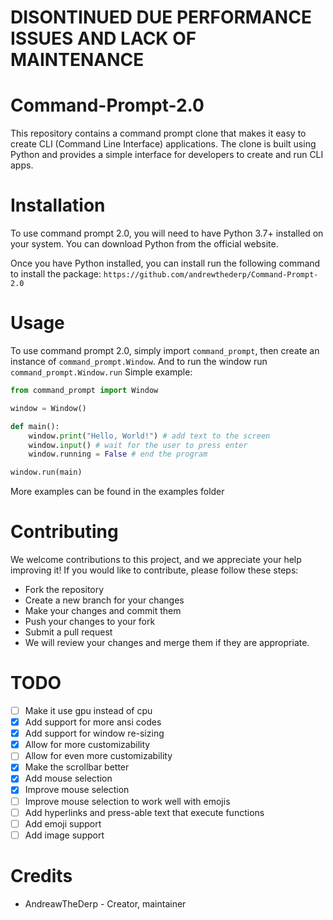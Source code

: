 # DISONTINUED DUE PERFORMANCE ISSUES AND LACK OF MAINTENANCE 




# Command-Prompt-2.0
This repository contains a command prompt clone that makes it easy to create CLI (Command Line Interface) applications. The clone is built using Python and provides a simple interface for developers to create and run CLI apps.

# Installation
To use command prompt 2.0, you will need to have Python 3.7+ installed on your system. You can download Python from the official website.

Once you have Python installed, you can install run the following command to install the package:
`https://github.com/andrewthederp/Command-Prompt-2.0`

# Usage
To use command prompt 2.0, simply import `command_prompt`, then create an instance of `command_prompt.Window`. And to run the window run `command_prompt.Window.run`
Simple example:
~~~py
from command_prompt import Window

window = Window()

def main():
	window.print("Hello, World!") # add text to the screen
	window.input() # wait for the user to press enter
	window.running = False # end the program

window.run(main)
~~~
More examples can be found in the examples folder

# Contributing
We welcome contributions to this project, and we appreciate your help improving it! If you would like to contribute, please follow these steps:

* Fork the repository
* Create a new branch for your changes
* Make your changes and commit them
* Push your changes to your fork
* Submit a pull request
* We will review your changes and merge them if they are appropriate.

# TODO
- [ ] Make it use gpu instead of cpu
- [x] Add support for more ansi codes
- [x] Add support for window re-sizing
- [x] Allow for more customizability
- [ ] Allow for even more customizability
- [x] Make the scrollbar better
- [x] Add mouse selection
- [x] Improve mouse selection
- [ ] Improve mouse selection to work well with emojis
- [ ] Add hyperlinks and press-able text that execute functions
- [ ] Add emoji support
- [ ] Add image support

# Credits
* AndreawTheDerp - Creator, maintainer
